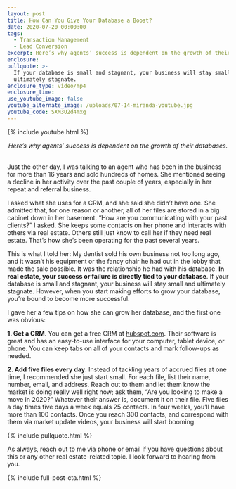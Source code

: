 ```yaml
---
layout: post
title: How Can You Give Your Database a Boost?
date: 2020-07-20 00:00:00
tags:
  - Transaction Management
  - Lead Conversion
excerpt: Here’s why agents’ success is dependent on the growth of their databases.
enclosure:
pullquote: >-
  If your database is small and stagnant, your business will stay small and
  ultimately stagnate.
enclosure_type: video/mp4
enclosure_time:
use_youtube_image: false
youtube_alternate_image: /uploads/07-14-miranda-youtube.jpg
youtube_code: SXM3U2d4mxg
---
```


{% include youtube.html %}

<center><em>Here&rsquo;s why agents&rsquo; success is dependent on the growth of their databases.</em></center>

<br>Just the other day, I was talking to an agent who has been in the business for more than 16 years and sold hundreds of homes. She mentioned seeing a decline in her activity over the past couple of years, especially in her repeat and referral business.

I asked what she uses for a CRM, and she said she didn’t have one. She admitted that, for one reason or another, all of her files are stored in a big cabinet down in her basement. “How are you communicating with your past clients?” I asked. She keeps some contacts on her phone and interacts with others via real estate. Others still just know to call her if they need real estate. That’s how she’s been operating for the past several years.

This is what I told her: My dentist sold his own business not too long ago, and it wasn’t his equipment or the fancy chair he had out in the lobby that made the sale possible. It was the relationship he had with his database. **In real estate, your success or failure is directly tied to your database**. If your database is small and stagnant, your business will stay small and ultimately stagnate. However, when you start making efforts to grow your database, you’re bound to become more successful.

I gave her a few tips on how she can grow her database, and the first one was obvious:&nbsp;

**1\. Get a CRM**. You can get a free CRM at <u><a target="_blank" href="http://www.hubspot.com">hubspot.com</a></u>. Their software is great and has an easy-to-use interface for your computer, tablet device, or phone. You can keep tabs on all of your contacts and mark follow-ups as needed.

**2\. Add five files every day**. Instead of tackling years of accrued files at one time, I recommended she just start small. For each file, list their name, number, email, and address. Reach out to them and let them know the market is doing really well right now; ask them, “Are you looking to make a move in 2020?” Whatever their answer is, document it on their file. Five files a day times five days a week equals 25 contacts. In four weeks, you’ll have more than 100 contacts. Once you reach 300 contacts, and correspond with them via market update videos, your business will start booming.

{% include pullquote.html %}

As always, reach out to me via phone or email if you have questions about this or any other real estate-related topic. I look forward to hearing from you.

{% include full-post-cta.html %}